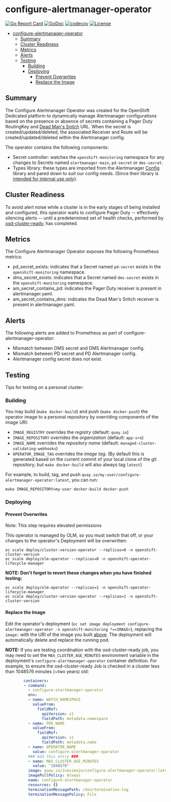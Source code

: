 # configure-alertmanager-operator

[![Go Report Card](https://goreportcard.com/badge/github.com/openshift/configure-alertmanager-operator)](https://goreportcard.com/report/github.com/openshift/configure-alertmanager-operator)
[![GoDoc](https://godoc.org/github.com/openshift/configure-alertmanager-operator?status.svg)](https://godoc.org/github.com/openshift/configure-alertmanager-operator)
[![codecov](https://codecov.io/gh/openshift/configure-alertmanager-operator/branch/master/graph/badge.svg)](https://codecov.io/gh/openshift/configure-alertmanager-operator)
[![License](https://img.shields.io/:license-apache-blue.svg)](http://www.apache.org/licenses/LICENSE-2.0.html)

- [configure-alertmanager-operator](#configure-alertmanager-operator)
  - [Summary](#summary)
  - [Cluster Readiness](#cluster-readiness)
  - [Metrics](#metrics)
  - [Alerts](#alerts)
  - [Testing](#testing)
    - [Building](#building)
    - [Deploying](#deploying)
      - [Prevent Overwrites](#prevent-overwrites)
      - [Replace the Image](#replace-the-image)

## Summary
The Configure Alertmanager Operator was created for the OpenShift Dedicated platform to dynamically manage Alertmanager configurations based on the presence or absence of secrets containing a Pager Duty RoutingKey and [Dead Man's Snitch](https://deadmanssnitch.com) URL. When the secret is created/updated/deleted, the associated Receiver and Route will be created/updated/deleted within the Alertmanager config.

The operator contains the following components:

* Secret controller: watches the `openshift-monitoring` namespace for any changes to Secrets named `alertmanager-main`, `pd-secret` or `dms-secret`.
* Types library: these types are imported from the Alertmanager [Config](https://github.com/prometheus/alertmanager/blob/master/config/config.go) library and pared down to suit our config needs. (Since their library is [intended for internal use only](https://github.com/prometheus/alertmanager/pull/1804#issuecomment-482038079)).

## Cluster Readiness
To avoid alert noise while a cluster is in the early stages of being installed and configured, this operator waits to configure Pager Duty -- effectively silencing alerts -- until a predetermined set of health checks, performed by [osd-cluster-ready](https://github.com/openshift/osd-cluster-ready/), has completed.

## Metrics
The Configure Alertmanager Operator exposes the following Prometheus metrics:

* pd_secret_exists: indicates that a Secret named `pd-secret` exists in the `openshift-monitoring` namespace.
* dms_secret_exists: indicates that a Secret named `dms-secret` exists in the `openshift-monitoring` namespace.
* am_secret_contains_pd: indicates the Pager Duty receiver is present in alertmanager.yaml.
* am_secret_contains_dms: indicates the Dead Man's Snitch receiver is present in alertmanager.yaml.

## Alerts
The following alerts are added to Prometheus as part of configure-alertmanager-operator:
* Mismatch between DMS secret and DMS Alertmanager config.
* Mismatch between PD secret and PD Alertmanager config.
* Alertmanager config secret does not exist.

## Testing
Tips for testing on a personal cluster:

### Building
You may build (`make docker-build`) and push (`make docker-push`) the operator image to a personal repository by overriding components of the image URI:
- `IMAGE_REGISTRY` overrides the *registry* (default: `quay.io`)
- `IMAGE_REPOSITORY` overrides the *organization* (default: `app-sre`)
- `IMAGE_NAME` overrides the *repository name* (default: `managed-cluster-validating-webhooks`)
- `OPERATOR_IMAGE_TAG` overrides the *image tag*. (By default this is generated based on the current commit of your local clone of the git repository; but `make docker-build` will also always tag `latest`)

For example, to build, tag, and push `quay.io/my-user/configure-alertmanager-operator:latest`, you can run:

```
make IMAGE_REPOSITORY=my-user docker-build docker-push
```

### Deploying

#### Prevent Overwrites

Note: This step requires elevated permissions

This operator is managed by OLM, so you must switch that off, or your changes to the operator's Deployment will be overwritten:

```
oc scale deploy/cluster-version-operator --replicas=0 -n openshift-cluster-version
oc scale deploy/olm-operator --replicas=0 -n openshift-operator-lifecycle-manager
```

**NOTE: Don't forget to revert these changes when you have finished testing:**

```
oc scale deploy/olm-operator --replicas=1 -n openshift-operator-lifecycle-manager
oc scale deploy/cluster-version-operator --replicas=1 -n openshift-cluster-version
```

#### Replace the Image
Edit the operator's deployment (`oc set image deployment configure-alertmanager-operator -n openshift-monitoring *=<IMAGE>`), replacing the `image:` with the URI of the image you built [above](#building). The deployment will automatically delete and replace the running pod.

**NOTE:** If you are testing coordination with the osd-cluster-ready job, you may need to set the `MAX_CLUSTER_AGE_MINUTES` environment variable in the deployment's `configure-alertmanager-operator` container definition.
For example, to ensure the osd-cluster-ready Job is checked in a cluster less than 1048576 minutes (~two years) old:

```yaml
        containers:
        - command:
          - configure-alertmanager-operator
          env:
          - name: WATCH_NAMESPACE
            valueFrom:
              fieldRef:
                apiVersion: v1
                fieldPath: metadata.namespace
          - name: POD_NAME
            valueFrom:
              fieldRef:
                apiVersion: v1
                fieldPath: metadata.name
          - name: OPERATOR_NAME
            value: configure-alertmanager-operator
          ### Add this entry ###
          - name: MAX_CLUSTER_AGE_MINUTES
            value: "1048576"
          image: quay.io/2uasimojo/configure-alertmanager-operator:latest
          imagePullPolicy: Always
          name: configure-alertmanager-operator
          resources: {}
          terminationMessagePath: /dev/termination-log
          terminationMessagePolicy: File
```

